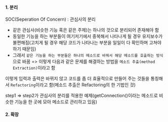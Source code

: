 
#### 1. 분리
SOC(Seperation Of Concern) : 관심사의 분리
- 같은 관심사(비슷한 기능 혹은 같은 주제)는 하나의 것으로 분리되어 존재해야 함
- 동일한 기능을 하는 부분들이 여기저기에서 중복해서 나타나게 될 경우 유지보수가 불편해짐(고치게 될 경우 해당 코드가 나타나는 부분을 일일이 다 확인하며 고쳐야 하기 때문임)
- 그래서 `같은 기능을 하는 부분들은 하나의 메소드로 바꿔서 해당 메소드를 호출하는 방식`으로 바꿈 => 이렇게 다음과 같은 문제를 해결하는 방법을 `메소드 추출(method Extraction)`이라고 함

이렇게 입력과 출력은 바뀌지 않고 코드를 좀 더 효율적으로 만들어 주는 것들을 통칭해서 `Refactoring`이라고 함(메소드 추출은 Refactoring의 한 기법인 것)

step1 => step2가 관심사의 분리를 적용한 예제(getConnection()이라는 메소드로 비슷한 기능을 한 곳에 모아 메소드로 관리하고 있음)


#### 2. 확장
